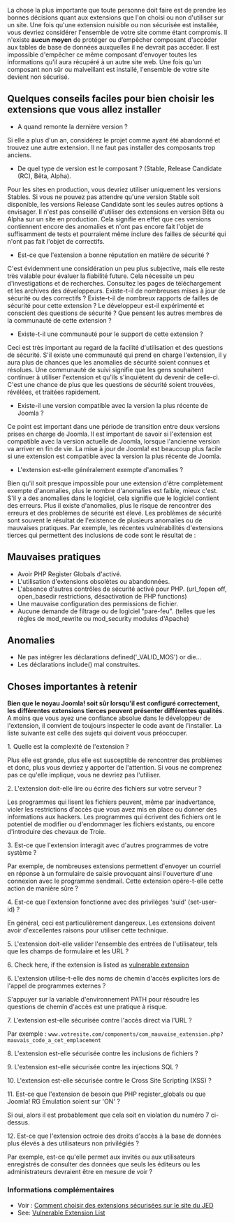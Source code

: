 <!-- Filename: How_do_you_choose_secure_extensions%3F / Display title: Comment choisir des extensions sécurisées ? -->

La chose la plus importante que toute personne doit faire est de prendre
les bonnes décisions quant aux extensions que l'on choisi ou non
d'utiliser sur un site. Une fois qu'une extension nuisible ou non
sécurisée est installée, vous devriez considérer l'ensemble de votre
site comme étant compromis. Il n'existe **aucun moyen** de protéger ou
d’empêcher composant d'accéder aux tables de base de données auxquelles
il ne devrait pas accéder. Il est impossible d'empêcher ce même
composant d'envoyer toutes les informations qu'il aura récupéré à un
autre site web. Une fois qu'un composant non sûr ou malveillant est
installé, l'ensemble de votre site devient non sécurisé.

## Quelques conseils faciles pour bien choisir les extensions que vous allez installer

- A quand remonte la dernière version ?

Si elle a plus d'un an, considérez le projet comme ayant été abandonné
et trouvez une autre extension. Il ne faut pas installer des composants
trop anciens.

- De quel type de version est le composant ? (Stable, Release Candidate
  (RC), Bêta, Alpha).

Pour les sites en production, vous devriez utiliser uniquement les
versions Stables. Si vous ne pouvez pas attendre qu'une version Stable
soit disponible, les versions Release Candidate sont les seules autres
options à envisager. Il n'est pas conseillé d'utiliser des extensions en
version Bêta ou Alpha sur un site en production. Cela signifie en effet
que ces versions contiennent encore des anomalies et n'ont pas encore
fait l'objet de suffisamment de tests et pourraient même inclure des
failles de sécurité qui n'ont pas fait l'objet de correctifs.

- Est-ce que l'extension a bonne réputation en matière de sécurité ?

C'est évidemment une considération un peu plus subjective, mais elle
reste très valable pour évaluer la fiabilité future. Cela nécessite un
peu d'investigations et de recherches. Consultez les pages de
téléchargement et les archives des développeurs. Existe-t-il de
nombreuses mises à jour de sécurité ou des correctifs ? Existe-t-il de
nombreux rapports de failles de sécurité pour cette extension ? Le
développeur est-il expérimenté et conscient des questions de sécurité ?
Que pensent les autres membres de la communauté de cette extension ?

- Existe-t-il une communauté pour le support de cette extension ?

Ceci est très important au regard de la facilité d'utilisation et des
questions de sécurité. S'il existe une communauté qui prend en charge
l'extension, il y aura plus de chances que les anomalies de sécurité
soient connues et résolues. Une communauté de suivi signifie que les
gens souhaitent continuer à utiliser l'extension et qu'ils s'inquiètent
du devenir de celle-ci. C'est une chance de plus que les questions de
sécurité soient trouvées, révélées, et traitées rapidement.

- Existe-il une version compatible avec la version la plus récente de
  Joomla ?

Ce point est important dans une période de transition entre deux
versions prises en charge de Joomla. Il est important de savoir si
l'extension est compatible avec la version actuelle de Joomla, lorsque
l'ancienne version va arriver en fin de vie. La mise à jour de Joomla!
est beaucoup plus facile si une extension est compatible avec la version
la plus récente de Joomla.

- L'extension est-elle généralement exempte d'anomalies ?

Bien qu'il soit presque impossible pour une extension d'être
complètement exempte d'anomalies, plus le nombre d'anomalies est faible,
mieux c'est. S'il y a des anomalies dans le logiciel, cela signifie que
le logiciel contient des erreurs. Plus il existe d'anomalies, plus le
risque de rencontrer des erreurs et des problèmes de sécurité est élevé.
Les problèmes de sécurité sont souvent le résultat de l'existence de
plusieurs anomalies ou de mauvaises pratiques. Par exemple, les récentes
vulnérabilités d'extensions tierces qui permettent des inclusions de
code sont le résultat de :

## Mauvaises pratiques

- Avoir PHP Register Globals d'activé.
- L'utilisation d'extensions obsolètes ou abandonnées.
- L'absence d'autres contrôles de sécurité activé pour PHP. (url_fopen
  off, open_basedir restrictions, désactivation de PHP functions)
- Une mauvaise configuration des permissions de fichier.
- Aucune demande de filtrage ou de logiciel "pare-feu". (telles que les
  règles de mod_rewrite ou mod_security modules d'Apache)

## Anomalies

- Ne pas intégrer les déclarations defined('\_VALID_MOS') or die...
- Les déclarations include() mal construites.

## Choses importantes à retenir

**Bien que le noyau Joomla! soit sûr lorsqu'il est configuré
correctement, les différentes extensions tierces peuvent présenter
différentes qualités**. A moins que vous ayez une confiance absolue dans
le développeur de l'extension, il convient de toujours inspecter le code
avant de l'installer. La liste suivante est celle des sujets qui doivent
vous préoccuper.

1\. Quelle est la complexité de l'extension ?

Plus elle est grande, plus elle est susceptible de rencontrer des
problèmes et donc, plus vous devriez y apporter de l'attention. Si vous
ne comprenez pas ce qu'elle implique, vous ne devriez pas l'utiliser.

2\. L'extension doit-elle lire ou écrire des fichiers sur votre
serveur ?

Les programmes qui lisent les fichiers peuvent, même par inadvertance,
violer les restrictions d'accès que vous avez mis en place ou donner des
informations aux hackers. Les programmes qui écrivent des fichiers ont
le potentiel de modifier ou d'endommager les fichiers existants, ou
encore d'introduire des chevaux de Troie.

3\. Est-ce que l'extension interagit avec d'autres programmes de votre
système ?

Par exemple, de nombreuses extensions permettent d'envoyer un courriel
en réponse à un formulaire de saisie provoquant ainsi l'ouverture d'une
connexion avec le programme sendmail. Cette extension opère-t-elle cette
action de manière sûre ?

4\. Est-ce que l'extension fonctionne avec des privilèges 'suid'
(set-user-id) ?

En général, ceci est particulièrement dangereux. Les extensions doivent
avoir d'excellentes raisons pour utiliser cette technique.

5\. L'extension doit-elle valider l'ensemble des entrées de
l'utilisateur, tels que les champs de formulaire et les URL ?

6\. Check here, if the extension is listed as [vulnerable
extension](https://docs.joomla.org/What_is_a_vulnerable_extension%3F "Special:MyLanguage/What is a vulnerable extension?")

6\. L'extension utilise-t-elle des noms de chemin d'accès explicites
lors de l'appel de programmes externes ?

S'appuyer sur la variable d'environnement PATH pour résoudre les
questions de chemin d'accès est une pratique à risque.

7\. L'extension est-elle sécurisée contre l'accès direct via l'URL ?

Par exemple :
`www.votresite.com/components/com_mauvaise_extension.php?mauvais_code_a_cet_emplacement`

8\. L'extension est-elle sécurisée contre les inclusions de fichiers ?

9\. L'extension est-elle sécurisée contre les injections SQL ?

10\. L'extension est-elle sécurisée contre le Cross Site Scripting
(XSS) ?

11\. Est-ce que l'extension de besoin que PHP register_globals ou que
Joomla! RG Emulation soient sur 'ON' ?

Si oui, alors il est probablement que cela soit en violation du numéro 7
ci-dessus.

12\. Est-ce que l'extension octroie des droits d'accès à la base de
données plus élevés à des utilisateurs non privilégiés ?

Par exemple, est-ce qu'elle permet aux invités ou aux utilisateurs
enregistrés de consulter des données que seuls les éditeurs ou les
administrateurs devraient être en mesure de voir ?

### Informations complémentaires

- Voir : <a
  href="http://extensions.joomla.org/support/knowledgebase/item/choosing-secure-extensions"
  class="external text" target="_blank" rel="noreferrer noopener">Comment
  choisir des extensions sécurisées sur le site du JED</a>
- See:
  <a href="https://extensions.joomla.org/vulnerable-extensions/about/"
  class="external text" target="_blank"
  rel="noreferrer noopener">Vulnerable Extension List</a>
